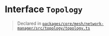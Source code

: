 # Interface `Topology`
> Declared in [`packages/core/mesh/network-manager/src/topology/topology.ts`](.)
